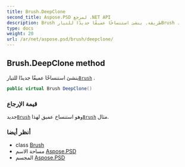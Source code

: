 ```yaml
---
title: Brush.DeepClone
second_title: Aspose.PSD لمرجع .NET API
description: Brush طريقة. ينشئ استنساخًا عميقًا جديدًا للتيارBrush .
type: docs
weight: 20
url: /ar/net/aspose.psd/brush/deepclone/
---
```

## Brush.DeepClone method

ينشئ استنساخًا عميقًا جديدًا للتيار[`Brush`](../) .

```csharp
public virtual Brush DeepClone()
```

### قيمة الإرجاع

جديد[`Brush`](../) وهو استنساخ عميق لهذا[`Brush`](../) مثال.

### أنظر أيضا

* class [Brush](../)
* مساحة الاسم [Aspose.PSD](../../brush/)
* المجسم [Aspose.PSD](../../../)


